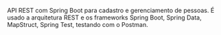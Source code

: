 API REST com Spring Boot para cadastro e gerenciamento de pessoas. É usado a arquitetura REST e os frameworks Spring Boot, Spring Data, MapStruct, Spring Test, testando com o Postman.
